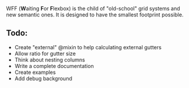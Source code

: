 WFF (**W**aiting **F**or **F**lexbox) is the child of "old-school" grid systems and new semantic ones. It is designed to have the smallest footprint possible.

## Todo:
- Create "external" @mixin to help calculating external gutters
- Allow ratio for gutter size
- Think about nesting columns
- Write a complete documentation
- Create examples
- Add debug background

